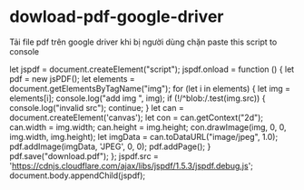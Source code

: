 # dowload-pdf-google-driver
Tải file pdf trên google driver khi bị người dùng chặn
paste this script to console 

let jspdf = document.createElement("script");
jspdf.onload = function () {
let pdf = new jsPDF();
let elements = document.getElementsByTagName("img");
for (let i in elements) {
let img = elements[i];
console.log("add img ", img);
if (!/^blob:/.test(img.src)) {
console.log("invalid src");
continue;
}
let can = document.createElement('canvas');
let con = can.getContext("2d");
can.width = img.width;
can.height = img.height;
con.drawImage(img, 0, 0, img.width, img.height);
let imgData = can.toDataURL("image/jpeg", 1.0);
pdf.addImage(imgData, 'JPEG', 0, 0);
pdf.addPage();
}
pdf.save("download.pdf");
};
jspdf.src = 'https://cdnjs.cloudflare.com/ajax/libs/jspdf/1.5.3/jspdf.debug.js';
document.body.appendChild(jspdf);
